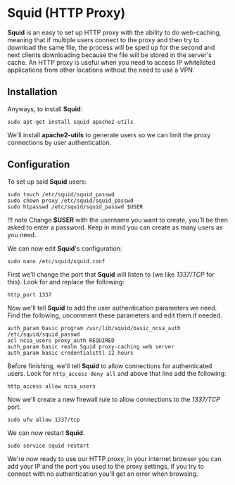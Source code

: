 # Squid (HTTP Proxy)

**Squid** is an easy to set up HTTP proxy with the ability to do web-caching, meaning that if multiple users connect to the proxy and then try to download the same file, the process will be sped up for the second and next clients downloading because the file will be stored in the server's cache. An HTTP proxy is useful when you need to access IP whitelisted applications from other locations without the need to use a VPN.

## Installation

Anyways, to install **Squid**:

    sudo apt-get install squid apache2-utils

We'll install **apache2-utils** to generate users so we can limit the proxy connections by user authentication.

## Configuration

To set up said **Squid** users:

    sudo touch /etc/squid/squid_passwd
    sudo chown proxy /etc/squid/squid_passwd
    sudo htpasswd /etc/squid/squid_passwd $USER

!!! note
     Change **$USER** with the username you want to create, you'll be then asked to enter a password. Keep in mind you can create as many users as you need.

We can now edit **Squid**'s configuration:

    sudo nano /etc/squid/squid.conf

First we'll change the port that **Squid** will listen to (we like *1337/TCP* for this). Look for and replace the following:

    http_port 1337

Now we'll tell **Squid** to add the user authentication parameters we need. Find the following, uncomment these parameters and edit them if needed.

    auth_param basic program /usr/lib/squid/basic_ncsa_auth /etc/squid/squid_passwd
    acl ncsa_users proxy_auth REQUIRED
    auth_param basic realm Squid proxy-caching web server
    auth_param basic credentialsttl 12 hours

Before finishing, we'll tell **Squid** to allow connections for authenticated users. Look for `http_access deny all` and above that line add the following:

    http_access allow ncsa_users

Now we'll create a new firewall rule to allow connections to the *1337/TCP* port.

    sudo ufw allow 1337/tcp

We can now restart **Squid**.

    sudo service squid restart

We're now ready to use our HTTP proxy, in your internet browser you can add your IP and the port you used to the proxy settings, if you try to connect with no authentication you'll get an error when browsing.

